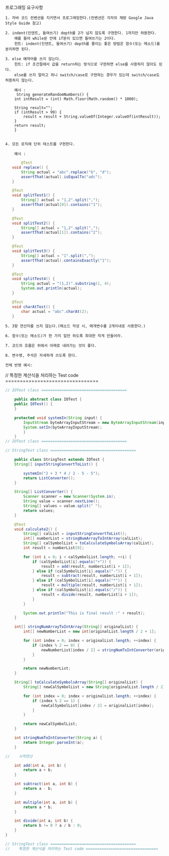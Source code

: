 
프로그래밍 요구사항

    1. 자바 코드 컨벤션을 지키면서 프로그래밍한다.(컨벤션은 각자의 재량 Google Java Style Guide 참고)
    
    2. indent(인덴트, 들여쓰기) depth를 2가 넘지 않도록 구현한다. 1까지만 허용한다.
        예를 들어 while문 안에 if문이 있으면 들여쓰기는 2이다.
        힌트: indent(인덴트, 들여쓰기) depth를 줄이는 좋은 방법은 함수(또는 메소드)를 분리하면 된다.
        
    3. else 예약어를 쓰지 않는다.
        힌트: if 조건절에서 값을 return하는 방식으로 구현하면 else를 사용하지 않아도 된다.
        else를 쓰지 말라고 하니 switch/case로 구현하는 경우가 있는데 switch/case도 허용하지 않는다.
        
        예시 : 
         String generateRandomNumbers() {
        int intResult = (int) Math.floor(Math.random() * 1000);
        
        String result="";
        if (intResult > 99) {
            result = result + String.valueOf(Integer.valueOf(intResult));
        }
        return result;
        }

        
    4. 모든 로직에 단위 테스트를 구현한다. 
        
        예시 : 
 ```java       
        @Test
    void replace() {
        String actual = "abc".replace("b", "d");
        assertThat(actual).isEqualTo("adc");
    }

    @Test
    void splitTest1() {
        String[] actual = "1,2".split(",");
        assertThat(actual[0]).contains("1");
    }

    @Test
    void splitTest2() {
        String[] actual = "1,2".split(",");
        assertThat(actual[1]).contains("2");
    }

    @Test
    void splitTest3() {
        String[] actual = "1".split(",");
        assertThat(actual).containsExactly("1");
    }

    @Test
    void splitTest4() {
        String actual = "(1,2)".substring(1, 4);
        System.out.println(actual);
    }

    @Test
    void charAtTest() {
        char actual = "abc".charAt(2);
    }
```
    5. 3항 연산자를 쓰지 않는다.(메소드 작성 시, 매개변수를 2개이내로 사용한다.)
    
    6. 함수(또는 메소드)가 한 가지 일만 하도록 최대한 작게 만들어라.
    
    7. 코드의 흐름은 위에서 아래로 내려가는 것이 좋다.
    
    8. 변수명, 주석은 자세하게 쓰도록 한다.
    
    전체 반영 예시:
    
    
//    특정한 계산식을 처리하는 Test code ================================

```java
// IOTest class ======================================

    public abstract class IOTest {
    public IOTest() {
    }

    protected void systemIn(String input) {
        InputStream byteArrayInputStream = new ByteArrayInputStream(input.getBytes());
        System.setIn(byteArrayInputStream);
        }
    }
// IOTest class ======================================

// StringTest class ======================================

    public class StringTest extends IOTest {
    String[] inputStringConvertToList() {

        systemIn("2 + 3 * 4 / 2 - 5 - 5");
        return ListConverter();
    }

    String[] ListConverter() {
        Scanner scanner = new Scanner(System.in);
        String value = scanner.nextLine();
        String[] values = value.split(" ");
        return values;
    }

    @Test
    void calculate2() {
        String[] calList = inputStringConvertToList();
        int[] numberList = stringNumArrayToIntArray(calList);
        String[] calSymbolList = toCalculateSymbolsArray(calList);
        int result = numberList[0];

        for (int i = 0; i < calSymbolList.length; ++i) {
            if (calSymbolList[i].equals("+")) {
                result = add(result, numberList[i + 1]);
            } else if (calSymbolList[i].equals("-")) {
                result = subtract(result, numberList[i + 1]);
            } else if (calSymbolList[i].equals("*")) {
                result = multiple(result, numberList[i + 1]);
            } else if (calSymbolList[i].equals("/")) {
                result = divide(result, numberList[i + 1]);
            }
        }

        System.out.println("This is final result :" + result);
    }

    int[] stringNumArrayToIntArray(String[] originalList) {
        int[] newNumberList = new int[originalList.length / 2 + 1];

        for (int index = 0; index < originalList.length; ++index) {
            if (index % 2 == 0) {
                newNumberList[index / 2] = stringNumToIntConverter(originalList[index]);
            }
        }

        return newNumberList;
    }

    String[] toCalculateSymbolsArray(String[] originalList) {
        String[] newCalSymbolList = new String[originalList.length / 2];

        for (int index = 0; index < originalList.length; ++index) {
            if (index % 2 == 1) {
                newCalSymbolList[index / 2] = originalList[index];
            }
        }

        return newCalSymbolList;
    }

    int stringNumToIntConverter(String a) {
        return Integer.parseInt(a);
    }

//    사칙연산

    int add(int a, int b) {
        return a + b;
    }

    int subtract(int a, int b) {
        return a - b;
    }

    int multiple(int a, int b) {
        return a * b;
    }

    int divide(int a, int b) {
        return b != 0 ? a / b : 0;
    }
}

// StringTest class ======================================
//    특정한 계산식을 처리하는 Test code ================================
```
